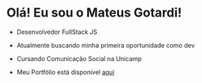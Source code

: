 <h1>Olá! Eu sou o Mateus Gotardi!</h1>

- Desenvolvedor FullStack JS

- Atualmente buscando minha primeira oportunidade como dev

- Cursando Comunicação Social na Unicamp

- Meu Portfólio está disponível <a href="https://mateusgotardi.herokuapp.com" target="blank">aqui</a>
